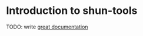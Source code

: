 # Introduction to shun-tools

TODO: write [great documentation](http://jacobian.org/writing/what-to-write/)
